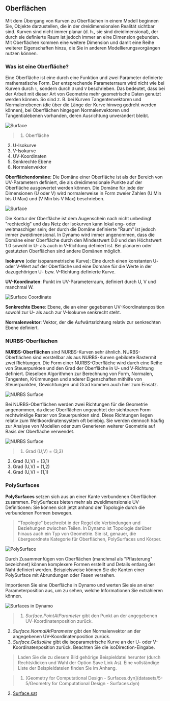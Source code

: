 

## Oberflächen

Mit dem Übergang von Kurven zu Oberflächen in einem Modell beginnen Sie, Objekte darzustellen, die in der dreidimensionalen Realität sichtbar sind. Kurven sind nicht immer planar (d. h., sie sind dreidimensional), der durch sie definierte Raum ist jedoch immer an eine Dimension gebunden. Mit Oberflächen kommen eine weitere Dimension und damit eine Reihe weiterer Eigenschaften hinzu, die Sie in anderen Modellierungsvorgängen nutzen können.

### Was ist eine Oberfläche?

Eine Oberfläche ist eine durch eine Funktion und zwei Parameter definierte mathematische Form. Der entsprechende Parameterraum wird nicht wie bei Kurven durch ```t```, sondern durch ```U``` und ```V``` beschrieben. Das bedeutet, dass bei der Arbeit mit dieser Art von Geometrie mehr geometrische Daten genutzt werden können. So sind z. B. bei Kurven Tangentenvektoren und Normalenebenen (die über die Länge der Kurve hinweg gedreht werden können), bei Oberflächen hingegen Normalenvektoren und Tangentialebenen vorhanden, deren Ausrichtung unverändert bleibt.

![Surface](images/5-5/Surface.png)

> 1. Oberfläche
2. U-Isokurve
3. V-Isokurve
4. UV-Koordinaten
5. Senkrechte Ebene
6. Normalenvektor

**Oberflächendomäne**: Die Domäne einer Oberfläche ist als der Bereich von UV-Parametern definiert, die als dreidimensionale Punkte auf der Oberfläche ausgewertet werden können. Die Domäne für jede der Dimensionen (U oder V) wird normalerweise in Form zweier Zahlen (U Min bis U Max) und (V Min bis V Max) beschrieben.

![Surface](images/5-5/SurfaceParameter.png)

Die Kontur der Oberfläche ist dem Augenschein nach nicht unbedingt "rechteckig" und das Netz der Isokurven kann lokal eng- oder weitmaschiger sein; der durch die Domäne definierte "Raum" ist jedoch immer zweidimensional. In Dynamo wird immer angenommen, dass die Domäne einer Oberfläche durch den Mindestwert 0.0 und den Höchstwert 1.0 sowohl in U- als auch in V-Richtung definiert ist. Bei planaren oder gestutzten Oberflächen sind andere Domänen möglich.

**Isokurve** (oder isoparametrische Kurve): Eine durch einen konstanten U- oder V-Wert auf der Oberfläche und eine Domäne für die Werte in der dazugehörigen U- bzw. V-Richtung definierte Kurve.

**UV-Koordinaten**: Punkt im UV-Parameterraum, definiert durch U, V und manchmal W.

![Surface Coordinate](images/5-5/SurfaceCoordinate.png)

**Senkrechte Ebene**: Ebene, die an einer gegebenen UV-Koordinatenposition sowohl zur U- als auch zur V-Isokurve senkrecht steht.

**Normalenvektor**: Vektor, der die Aufwärtsrichtung relativ zur senkrechten Ebene definiert.

### NURBS-Oberflächen

**NURBS-Oberflächen** sind NURBS-Kurven sehr ähnlich. NURBS-Oberflächen sind vorstellbar als aus NURBS-Kurven gebildete Rastermit zwei Richtungen. Die Form einer NURBS-Oberfläche wird durch eine Reihe von Steuerpunkten und den Grad der Oberfläche in U- und V-Richtung definiert. Dieselben Algorithmen zur Berechnung von Form, Normalen, Tangenten, Krümmungen und anderer Eigenschaften mithilfe von Steuerpunkten, Gewichtungen und Grad kommen auch hier zum Einsatz.

![NURBS Surface](images/5-5/NURBSsurface.png)

Bei NURBS-Oberflächen werden zwei Richtungen für die Geometrie angenommen, da diese Oberflächen ungeachtet der sichtbaren Form rechtwinklige Raster von Steuerpunkten sind. Diese Richtungen liegen relativ zum Weltkoordinatensystem oft beliebig. Sie werden dennoch häufig zur Analyse von Modellen oder zum Generieren weiterer Geometrie auf Basis der Oberfläche verwendet.

![NURBS Surface](images/5-5/NURBSsurface-Degree.jpg)

> 1. Grad (U,V) = (3,3)
2. Grad (U,V) = (3,1)
3. Grad (U,V) = (1,2)
4. Grad (U,V) = (1,1)

### PolySurfaces

**PolySurfaces** setzen sich aus an einer Kante verbundenen Oberflächen zusammen. PolySurfaces bieten mehr als zweidimensionale UV-Definitionen: Sie können sich jetzt anhand der Topologie durch die verbundenen Formen bewegen.

> "Topologie" beschreibt in der Regel die Verbindungen und Beziehungen zwischen Teilen. In Dynamo ist Topologie darüber hinaus auch ein Typ von Geometrie. Sie ist, genauer, die übergeordnete Kategorie für Oberflächen, PolySurfaces und Körper.

![PolySurface](images/5-5/PolySurface.png)

Durch Zusammenfügen von Oberflächen (manchmal als "Pflasterung" bezeichnet) können komplexere Formen erstellt und Details entlang der Naht definiert werden. Beispielsweise können Sie die Kanten einer PolySurface mit Abrundungen oder Fasen versehen.

Importieren Sie eine Oberfläche in Dynamo und werten Sie sie an einer Parameterposition aus, um zu sehen, welche Informationen Sie extrahieren können.

![Surfaces in Dynamo](images/5-5/Dynamo_Surfaces.png)

> 1. *Surface.PointAtParameter* gibt den Punkt an der angegebenen UV-Koordinatenposition zurück.
2. *Surface.NormalAtParameter* gibt den Normalenvektor an der angegebenen UV-Koordinatenposition zurück.
3. *Surface.GetIsoline* gibt die isoparametrische Kurve an der U- oder V-Koordinatenposition zurück. Beachten Sie die isoDirection-Eingabe.
> Laden Sie die zu diesem Bild gehörige Beispieldatei herunter (durch Rechtsklicken und Wahl der Option Save Link As). Eine vollständige Liste der Beispieldateien finden Sie im Anhang.

> 1. [Geometry for Computational Design - Surfaces.dyn](datasets/5-5/Geometry for Computational Design - Surfaces.dyn)
2. [Surface.sat](datasets/5-5/Surface.sat)

